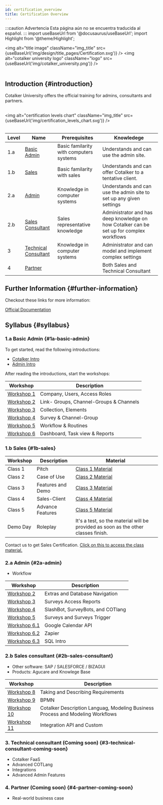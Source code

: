 ```yaml
---
id: certification_overview
title: Certification Overview
---
```


:::caution Advertencia
Esta página aún no se encuentra traducida al español.
:::
import useBaseUrl from '@docusaurus/useBaseUrl';
import Highlight from '@theme/Highlight';



<img alt="title image" className="img_title" src={useBaseUrl('img/design/title_pages/Certification.svg')} />
<img alt="cotalker university logo" className="logo" src={useBaseUrl('img/cotalker_university.png')} />
<br/><br/>

## Introduction {#introduction}

Cotalker University offers the official training for admins, consultants and partners. <br/><br/>

<img alt="certification levels chart" className="img_title" src={useBaseUrl('img/certification_levels_chart.svg')} />
<br/><br/>
  

| Level | Name  | Prerequisites | Knowledege |
| ----  | ----- | ------------- | ---------- |
| 1.a     | [Basic Admin](#1a-basic-admin) | Basic familarity with computers systems | Understands and can use the admin site.  |
| 1.b     | [Sales](#1b-sales) | Basic familarity with sales | Understands and can offer Cotalker to a tentative client.  |
| 2.a     | [Admin](#2a-admin) | Knowledge in computer systems | Understands and can use the admin site to set up any given settings  |
| 2.b   | [Sales Consultant](#2b-sales-consultant) | Sales representative knowledge  |  Administrator and has deep knowledge on how Cotalker can be set up for complex workflows | 
| 3 | [Technical Consultant](#3-technical-consultant-(coming-soon))  | Knowledge in computer systems | Administrator and can model and implement complex settings |
| 4     | [Partner](#4-partner-(coming-soon)) |  | Both Sales and Technical Consultant |  


## Further Information {#further-information}

Checkout these links for more information:

[Official Documentation](https://doc.cotalker.com)

## Syllabus {#syllabus}

### 1.a Basic Admin {#1a-basic-admin}
To get started, read the following introductions:
 - [Cotalker Intro](/docs/getting_started/intro_overview) 
 - [Admin Intro](/docs/documentation/admin/admin_overview)

After reading the introductions, start the workshops:

| Workshop  | Description | 
| ----  | ------------- |
| [Workshop 1](/docs/certification/basic_admin/certification_admin_ws1) | Company, Users, Access Roles|
| [Workshop 2](/docs/certification/basic_admin/certification_admin_ws2) |  Link- Groups, Channel-Groups & Channels |
| [Workshop 3](/docs/certification/basic_admin/certification_admin_ws3) | Collection, Elements |
| [Workshop 4](/docs/certification/basic_admin/certification_admin_ws4) | Survey & Channel-Group |
| [Workshop 5](/docs/certification/basic_admin/certification_admin_ws5) | Workflow & Routines |
| [Workshop 6](/docs/certification/basic_admin/certification_admin_ws6) | Dashboard, Task view & Reports |

### 1.b Sales {#1b-sales}

| Workshop  | Description | Material |
| ----  | ------------- | -----------|
| Class 1 | Pitch | [Class 1 Material](https://docs.google.com/presentation/d/e/2PACX-1vSeh5lcQ10T_Pf8hG5kdUl_i_vzh8BGVTj5vJUfLrjlhJOP1bvkaL72J6_PeacdXuKhTWN1QLjXq_MW/pub?start=false&loop=false&delayms=5000) |
| Class 2 | Case of Use | [Class 2 Material](https://docs.google.com/presentation/d/e/2PACX-1vRGRdFBaZ5Hchns7GxNQVbVDbTvgHEa_fHpFvI9N-h0m7s-AiSJlfpibF2z7kxwNjTCCE-IPR9Qq3Jy/pub?start=false&loop=false&delayms=5000) |
| Class 3 | Features and Demo |[Class 3 Material](https://docs.google.com/presentation/d/e/2PACX-1vRsK-WuIw-ynhfWQEd2b38ClejldfkfczXirvhtNsynbWmqlh15-Lhkgz2jXESG0KTIEImdqpr-cKq1/pub?start=false&loop=false&delayms=5000) |
| Class 4 | Sales-Client | [Class 4 Material](https://docs.google.com/presentation/d/e/2PACX-1vQOkUZE1njqHaQ_jHIZOsnDGDU-rdHQvmw284CuBg8dLiCXxkcPtSZYJ1l_xHWZa_TrEfqH8acfK5Ne/pub?start=false&loop=false&delayms=5000) |
| Class 5 | Advance Features | [Class 5 Material](https://docs.google.com/presentation/d/e/2PACX-1vTYVGFaGScFoyTJFAD35l4Z9Un1aLDfIyNhFlHXIGaXC50zjzv14lBXidMZsTaeFR2egPi_CU4rdS_D/pub?start=false&loop=false&delayms=5000) |
| Demo Day | Roleplay | It's a test, so the material will be provided as soon as the other classes finish. |

Contact us to get Sales Certification.
[Click on this to access the class material.](https://drive.google.com/drive/folders/1wppd_v67FrhmavxSHfRKcW4KCC5tNwpn?usp=sharing)

### 2.a Admin {#2a-admin}

- Workflow

| Workshop  | Description | 
| ----  | ------------- |
| [Workshop 2](#) |  Extras and Database Navigation |
| [Workshop 3](#) | Surveys Access Reports |
| [Workshop 4](#) | SlashBot, SurveyBots, and COTlang |
| [Workshop 5](#) | Surveys and Surveys Trigger |
| [Workshop 6.1](#) | Google Calendar API |
| [Workshop 6.2](#) | Zapier |
| [Workshop 6.3](#) | SQL Intro |

### 2.b Sales consultant {#2b-sales-consultant}

- Other software: SAP / SALESFORCE / BIZAGUI
- Products: Agucare and Knowlege Base

| Workshop  | Description | 
| ----  | ------------- |
| [Workshop 8](#) | Taking and Describing Requirements |
| [Workshop 9](#) |  BPMN |
| [Workshop 10](#) | Cotalker Description Languag, Modeling Business Process and Modeling Workflows |
| [Workshop 11](#) | Integration API and Custom |

### 3. Technical consultant (Coming soon) {#3-technical-consultant-coming-soon}
- Cotalker FaaS
- Advanced COTLang
- Integrations
- Advanced Admin Features

### 4. Partner (Coming soon) {#4-partner-coming-soon}
- Real-world business case


